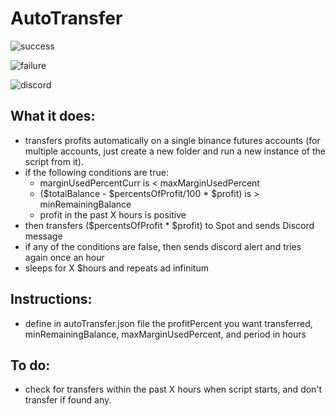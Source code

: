 # AutoTransfer

![success](https://i.imgur.com/RrG82RK.png)

![failure](https://i.imgur.com/7AtDANL.png)

![discord](https://i.imgur.com/GcAIelz.png)

## What it does:
- transfers profits automatically on a single binance futures accounts (for multiple accounts, just create a new folder and run a new instance of the script from it).
- if the following conditions are true:
  - marginUsedPercentCurr is < maxMarginUsedPercent
  - ($totalBalance - $percentsOfProfit/100 * $profit) is > minRemainingBalance
  - profit in the past X hours is positive
- then transfers ($percentsOfProfit * $profit) to Spot and sends Discord message
- if any of the conditions are false, then sends discord alert and tries again once an hour
- sleeps for X $hours and repeats ad infinitum

## Instructions:
- define in autoTransfer.json file the profitPercent you want transferred, minRemainingBalance, maxMarginUsedPercent, and period in hours

## To do:
- check for transfers within the past X hours when script starts, and don't transfer if found any.
